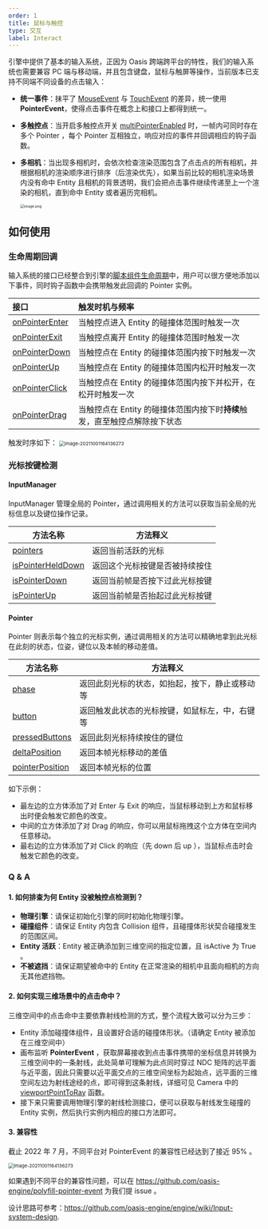 ```yaml
---
order: 1
title: 鼠标与触控
type: 交互
label: Interact
---
```


引擎中提供了基本的输入系统，正因为 Oasis 跨端跨平台的特性，我们的输入系统也需要兼容 PC 端与移动端，并且包含键盘，鼠标与触屏等操作，当前版本已支持不同端不同设备的点击输入：

- **统一事件**：抹平了 [MouseEvent](https://developer.mozilla.org/zh-CN/docs/Web/API/MouseEvent) 与 [TouchEvent](https://developer.mozilla.org/zh-CN/docs/Web/API/TouchEvent) 的差异，统一使用 **PointerEvent**，使得点击事件在概念上和接口上都得到统一。
- **多触控点**：当开启多触控点开关 [multiPointerEnabled](${api}core/InputManager#multiPointerEnabled) 时，一帧内可同时存在多个 Pointer ，每个 Pointer 互相独立，响应对应的事件并回调相应的钩子函数。
- **多相机**：当出现多相机时，会依次检查渲染范围包含了点击点的所有相机，并根据相机的渲染顺序进行排序（后渲染优先），如果当前比较的相机渲染场景内没有命中 Entity 且相机的背景透明，我们会把点击事件继续传递至上一个渲染的相机，直到命中 Entity 或者遍历完相机。

  <img src="https://gw.alipayobjects.com/mdn/rms_7c464e/afts/img/A*Y2DIRb1yJEEAAAAAAAAAAAAAARQnAQ" alt="image.png" style="zoom:50%;" />

## 如何使用

### 生命周期回调

输入系统的接口已经整合到引擎的[脚本组件生命周期](${docs}script-cn#组件生命周期函数)中，用户可以很方便地添加以下事件，同时钩子函数中会携带触发此回调的 Pointer 实例。

| 接口 | 触发时机与频率 |
| :-- | :-- |
| [onPointerEnter](${api}core/Script#onPointerEnter) | 当触控点进入 Entity 的碰撞体范围时触发一次 |
| [onPointerExit](${api}core/Script#onPointerExit) | 当触控点离开 Entity 的碰撞体范围时触发一次 |
| [onPointerDown](${api}core/Script#onPointerDown) | 当触控点在 Entity 的碰撞体范围内按下时触发一次 |
| [onPointerUp](${api}core/Script#onPointerUp) | 当触控点在 Entity 的碰撞体范围内松开时触发一次 |
| [onPointerClick](${api}core/Script#onPointerClick) | 当触控点在 Entity 的碰撞体范围内按下并松开，在松开时触发一次 |
| [onPointerDrag](${api}core/Script#onPointerDrag) | 当触控点在 Entity 的碰撞体范围内按下时**持续**触发，直至触控点解除按下状态 |

触发时序如下： <img src="https://gw.alipayobjects.com/zos/OasisHub/33174f90-104d-44cf-8905-8af54e6c19a7/image-20211001164136273.png" alt="image-20211001164136273" style="zoom:67%;" />

### 光标按键检测

#### InputManager

InputManager 管理全局的 Pointer，通过调用相关的方法可以获取当前全局的光标信息以及键位操作记录。

| 方法名称                                               | 方法释义                     |
| ------------------------------------------------------ | ---------------------------- |
| [pointers](${api}core/InputManager#pointers) | 返回当前活跃的光标 |
| [isPointerHeldDown](${api}core/InputManager#isPointerHeldDown) | 返回这个光标按键是否被持续按住 |
| [isPointerDown](${api}core/InputManager#isPointerDown)         | 返回当前帧是否按下过此光标按键   |
| [isPointerUp](${api}core/InputManager#isPointerUp)             | 返回当前帧是否抬起过此光标按键   |

#### Pointer

Pointer 则表示每个独立的光标实例，通过调用相关的方法可以精确地拿到此光标在此刻的状态，位姿，键位以及本帧的移动差值。

| 方法名称                                               | 方法释义                     |
| ------------------------------------------------------ | ---------------------------- |
| [phase](${api}core/Pointer#phase)         | 返回此刻光标的状态，如抬起，按下，静止或移动等  |
| [button](${api}core/Pointer#button)             | 返回触发此状态的光标按键，如鼠标左，中，右键等   |
| [pressedButtons](${api}core/Pointer#pressedButtons) | 返回此刻光标持续按住的键位 |
| [deltaPosition](${api}core/Pointer#deltaPosition)         | 返回本帧光标移动的差值   |
| [pointerPosition](${api}core/Pointer#pointerPosition)             | 返回本帧光标的位置   |

如下示例：

- 最左边的立方体添加了对 Enter 与 Exit 的响应，当鼠标移动到上方和鼠标移出时便会触发它颜色的改变。
- 中间的立方体添加了对 Drag 的响应，你可以用鼠标拖拽这个立方体在空间内任意移动。
- 最右边的立方体添加了对 Click 的响应（先 down 后 up ），当鼠标点击时会触发它颜色的改变。

<playground src="input-pointer.ts"></playground>

### Q & A

#### 1. 如何排查为何 Entity 没被触控点检测到？

- **物理引擎**：请保证初始化引擎的同时初始化物理引擎。
- **碰撞组件**：请保证 Entity 内包含 Collision 组件，且碰撞体形状契合碰撞发生的范围区间。
- **Entity 活跃**：Entity 被正确添加到三维空间的指定位置，且 isActive 为 True 。
- **不被遮挡**：请保证期望被命中的 Entity 在正常渲染的相机中且面向相机的方向无其他遮挡物。

#### 2. 如何实现三维场景中的点击命中？

三维空间中的点击命中主要依靠射线检测的方式，整个流程大致可以分为三步：

- Entity 添加碰撞体组件，且设置好合适的碰撞体形状。（请确定 Entity 被添加在三维空间中）
- 画布监听 **PointerEvent** ，获取屏幕接收到点击事件携带的坐标信息并转换为三维空间中的一条射线，此处简单可理解为此点同时穿过 NDC 矩阵的远平面与近平面，因此只需要以近平面交点的三维空间坐标为起始点，远平面的三维空间左边为射线途经的点，即可得到这条射线，详细可见 Camera 中的 [viewportPointToRay](${api}core/Camera#viewportPointToRay) 函数。
- 接下来只需要调用物理引擎的射线检测接口，便可以获取与射线发生碰撞的 Entity 实例，然后执行实例内相应的接口方法即可。

#### 3. 兼容性

截止 2022 年 7 月，不同平台对 PointerEvent 的兼容性已经达到了接近 95% 。

<img src="https://gw.alipayobjects.com/mdn/rms_7c464e/afts/img/A*9_pmR6kKancAAAAAAAAAAAAAARQnAQ" alt="image-20211001164136273" style="zoom:67%;" />

如果遇到不同平台的兼容性问题，可以在 https://github.com/oasis-engine/polyfill-pointer-event 为我们提 issue 。

设计思路可参考：https://github.com/oasis-engine/engine/wiki/Input-system-design.
